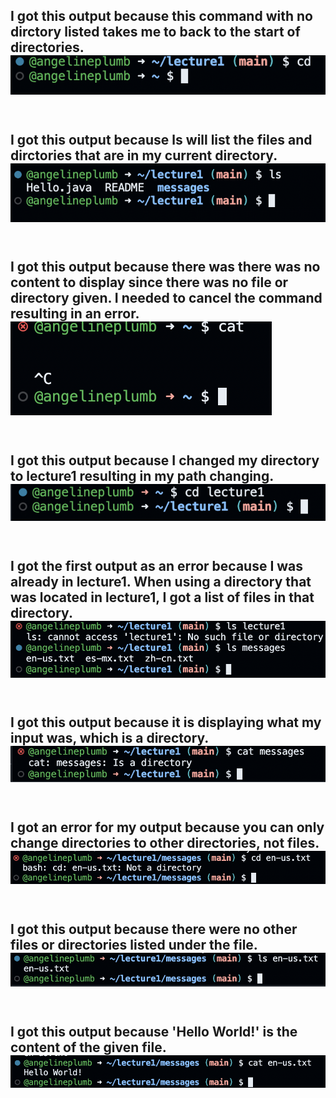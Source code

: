

I got this output because this command with no dirctory listed takes me to back to the start of directories. <br>
![Image](imagecd1)
-
<br>I got this output because ls will list the files and dirctories that are in my current directory.<br>
![Image](imagels1)
-
<br>I got this output because there was there was no content to display since there was no file or directory given. I needed to cancel the command resulting in an error.<br> 
![Image](imagecat1)
-
<br>I got this output because I changed my directory to lecture1 resulting in my path changing.<br> 
![Image](imagecd2)
-
<br>I got the first output as an error because I was already in lecture1. When using a directory that was located in lecture1, I got a list of files in that directory.<br> 
![Image](imagels2)
-
<br>I got this output because it is displaying what my input was, which is a directory.<br> 
![Image](imagecat2)
-
<br>I got an error for my output because you can only change directories to other directories, not files.<br> 
![Image](imagecd3)
-
<br>I got this output because there were no other files or directories listed under the file.<br> 
![Image](imagels3)
-
<br>I got this output because 'Hello World!' is the content of the given file.<br> 
![Image](imagecat3)
-
